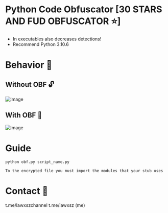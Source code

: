 # Python Code Obfuscator [30 STARS AND FUD OBFUSCATOR ⭐]

- In executables also decreases detections!
- Recommend Python 3.10.6

# Behavior 🧬

## Without OBF 🔓
![image](https://github.com/Lawxsz/Py-obfuscator/assets/116668706/033daecf-117b-4838-bc09-cc3cf8b750cf)

## With OBF 🔐

![image](https://github.com/Lawxsz/Py-obfuscator/assets/116668706/52c9d17f-db2f-48d3-8ad6-a9d428d616a6)

# Guide
```
python obf.py script_name.py
```
`To the encrypted file you must import the modules that your stub uses`

# Contact 🧲
t.me/lawxszchannel
t.me/lawxsz (me)

